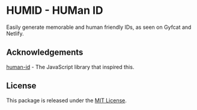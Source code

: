 # HUMID - HUMan ID

Easily generate memorable and human friendly IDs, as seen on Gyfcat and Netlify.

## Acknowledgements

[human-id](https://github.com/RienNeVaPlus/human-id) - The JavaScript library that inspired this.

## License

This package is released under the [MIT License](LICENSE).
